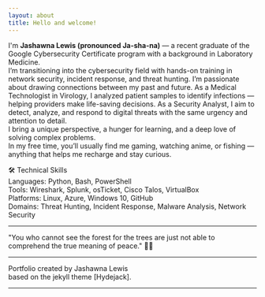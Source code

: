 ```yaml
---
layout: about
title: Hello and welcome!
---
```


I'm **Jashawna Lewis (pronounced Ja-sha-na)** — a recent graduate of the Google Cybersecurity Certificate program with a background in Laboratory Medicine. <br>
I’m transitioning into the cybersecurity field with hands-on training in network security, incident response, and threat hunting.
I’m passionate about drawing connections between my past and future. As a Medical Technologist in Virology, I analyzed patient samples to identify infections — helping providers make life-saving decisions. As a Security Analyst, I aim to detect, analyze, and respond to digital threats with the same urgency and attention to detail.<br>
I bring a unique perspective, a hunger for learning, and a deep love of solving complex problems.<br>
In my free time, you’ll usually find me gaming, watching anime, or fishing — anything that helps me recharge and stay curious.

🛠️ Technical Skills<br>
Languages: Python, Bash, PowerShell<br>
Tools: Wireshark, Splunk, osTicket, Cisco Talos, VirtualBox<br>
Platforms: Linux, Azure, Windows 10, GitHub<br>
Domains: Threat Hunting, Incident Response, Malware Analysis, Network Security<br>

***


"You who cannot see the forest for the trees are just not able to comprehend the true meaning of peace." 🌳🌳





***

Portfolio created by Jashawna Lewis <br>
based on the jekyll theme [Hydejack].

***





<!--author-->


